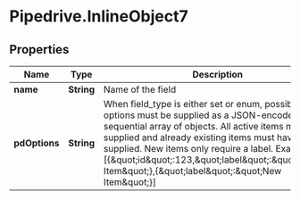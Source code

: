 # Pipedrive.InlineObject7

## Properties

Name | Type | Description | Notes
------------ | ------------- | ------------- | -------------
**name** | **String** | Name of the field | [optional] 
**pdOptions** | **String** | When field_type is either set or enum, possible options must be supplied as a JSON-encoded sequential array of objects. All active items must be supplied and already existing items must have their ID supplied. New items only require a label. Example: [{\&quot;id\&quot;:123,\&quot;label\&quot;:\&quot;Existing Item\&quot;},{\&quot;label\&quot;:\&quot;New Item\&quot;}] | [optional] 


